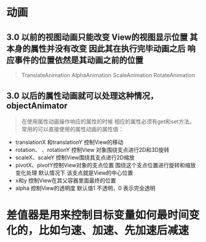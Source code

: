 # 动画
## 3.0 以前的视图动画只能改变 View的视图显示位置 其本身的属性并没有改变 因此其在执行完毕动画之后 响应事件的位置依然是其动画之前的位置

> TranslateAnimation
> AlphaAnimation
> ScaleAnimation
> RotateAnimation

## 3.0 以后的属性动画就可以处理这种情况，objectAnimator
> 在使用属性动画操作响应的属性的时候 相应的属性必须有get和set方法。
常用的可以直接使用的属性动画的属性值：

- translationX 和translationY 控制View的移动
- rotation、 、rotationY 控制View  对象围绕支点进行2D和3D旋转
- scaleX、scaleY 控制View围绕其支点进行2D缩放
- pivotX、pivotY控制View对象的支点位置 围绕这个支点位置进行旋转和缩放变化处理 默认情况下 该支点就是View的中心位置
- x和y 控制View在其父容器里面最终的位置
- alpha 控制View的透明度 默认值1 不透明，0 表示完全透明

# 差值器是用来控制目标变量如何最时间变化的，比如匀速、加速、先加速后减速
